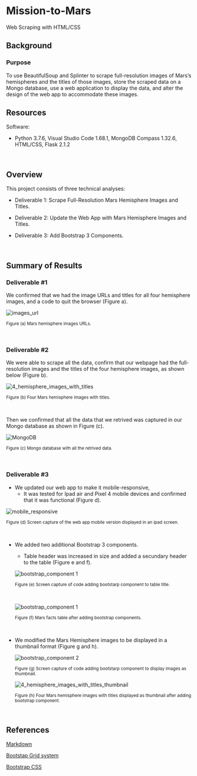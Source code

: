 # Mission-to-Mars
Web Scraping with HTML/CSS

## Background
### Purpose

To use BeautifulSoup and Splinter to scrape full-resolution images of Mars’s hemispheres and the titles of those images, store the scraped data on a Mongo database, use a web application to display the data, and alter the design of the web app to accommodate these images.

## Resources

Software:
- Python 3.7.6, Visual Studio Code 1.68.1, MongoDB Compass 1.32.6, HTML/CSS, Flask 2.1.2
 
<br/>

## Overview 
This project consists of three technical analyses:

- Deliverable 1: Scrape Full-Resolution Mars Hemisphere Images and Titles.

- Deliverable 2: Update the Web App with Mars Hemisphere Images and Titles.

- Deliverable 3: Add Bootstrap 3 Components.

<br/>

## Summary of Results
### Deliverable #1

We confirmed that we had the image URLs and titles for all four hemisphere images, and a code to quit the browser (Figure a).

![images_url](./images/image_url.png)

<sub>Figure (a) Mars hemisphere images URLs.

<br/>

### Deliverable #2

We were able to scrape all the data, confirm that our webpage had the full-resolution images and the titles of the four hemisphere images, as shown below (Figure b).

![4_hemisphere_images_with_titles](./images/Mars_hemisphers_img.png)

<sub>Figure (b) Four Mars hemisphere images with titles.
    
<br/>

Then we confirmed that all the data that we retrived was captured in our Mongo database as shown in Figure (c).

![MongoDB](./images/MongoDB_info_data_capture.png)

<sub>Figure (c) Mongo database with all the retrived data.

<br/>

### Deliverable #3

- We updated our web app to make it mobile-responsive,
    - It was tested for Ipad air and Pixel 4 mobile devices and confirmed that it was functional (Figure d).

![mobile_responsive](./images/mobile_responsive.png)

<sub>Figure (d) Screen capture of the web app mobile version displayed in an ipad screen.  
         
<br/>

- We added two additional Bootstrap 3 components.
    - Table header was increased in size and added a secundary header to the table (Figure e and f).

    ![bootstrap_component 1](./images/Bootstrap%203%20Component%201.png)
    
    <sub>Figure (e) Screen capture of code adding bootstarp component to table title.

    <br/>

    ![bootstrap_component 1](./images/Bootstrap%203%20Components_1_display.png)

    <sub>Figure (f) Mars facts table after adding bootstrap components.

<br/>    

- We modified the Mars Hemisphere images to be displayed in a thumbnail format (Figure g and h).
      
    ![bootstrap_component 2](./images/Bootstrap%203%20Component%202.png)
    
    <sub>Figure (g) Screen capture of code adding bootstarp component to display images as thumbnail.


    ![4_hemisphere_images_with_titles_thumbnail](./images/Bootstrap%203%20Component_2_display.png)
    
    <sub>Figure (h) Four Mars hemisphere images with titles displayed as thumbnail after adding bootstrap component.
        
<br/>


## References

[Markdown](https://docs.github.com/en/get-started/writing-on-github/getting-started-with-writing-and-formatting-on-github/basic-writing-and-formatting-syntax)
 
[Bootstap Grid system](https://getbootstrap.com/docs/3.3/examples/grid/)
 
[Bootstrap CSS](https://getbootstrap.com/docs/3.3/css/)
